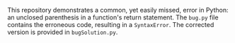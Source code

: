 This repository demonstrates a common, yet easily missed, error in Python: an unclosed parenthesis in a function's return statement.  The `bug.py` file contains the erroneous code, resulting in a `SyntaxError`. The corrected version is provided in `bugSolution.py`.